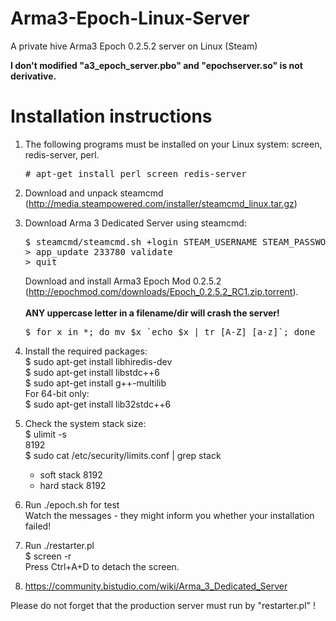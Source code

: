 # Arma3-Epoch-Linux-Server
A private hive Arma3 Epoch 0.2.5.2 server on Linux (Steam)

<b>
I don't modified "a3_epoch_server.pbo" and "epochserver.so" is not derivative.
</b>

# Installation instructions

1. The following programs must be installed on your Linux system: screen, redis-server, perl.
   <pre># apt-get install perl screen redis-server</pre>

2. Download and unpack steamcmd (http://media.steampowered.com/installer/steamcmd_linux.tar.gz)

3. Download Arma 3 Dedicated Server using steamcmd:
   <pre>
   $ steamcmd/steamcmd.sh +login STEAM_USERNAME STEAM_PASSWORD +force_install_dir /home/user/epoch
   > app_update 233780 validate
   > quit
   </pre>
   Download and install Arma3 Epoch Mod 0.2.5.2 (http://epochmod.com/downloads/Epoch_0.2.5.2_RC1.zip.torrent).<br><br>
   <b>ANY uppercase letter in a filename/dir will crash the server!</b>
   <pre>
   $ for x in *; do mv $x `echo $x | tr [A-Z] [a-z]`; done
   </pre>

4. Install the required packages:<br>
   $ sudo apt-get install libhiredis-dev<br>
   $ sudo apt-get install libstdc++6<br>
   $ sudo apt-get install g++-multilib<br>
   For 64-bit only:<br>
   $ sudo apt-get install lib32stdc++6

5. Check the system stack size:<br>
   $ ulimit -s<br>
   8192<br>
   $ sudo cat /etc/security/limits.conf | grep stack<br>
   *   soft  stack  8192<br>
   *   hard  stack  8192

6. Run ./epoch.sh for test<br>
   Watch the messages - they might inform you whether your installation failed!

7. Run ./restarter.pl<br>
   $ screen -r<br>
   Press Ctrl+A+D to detach the screen.

8. https://community.bistudio.com/wiki/Arma_3_Dedicated_Server

Please do not forget that the production server must run by "restarter.pl" !
